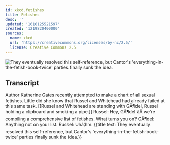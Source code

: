 ```yaml
---
id: xkcd.fetishes
title: Fetishes
desc: ''
updated: '1616125521597'
created: '1219820400000'
sources:
  name: xkcd
  url: 'https://creativecommons.org/licenses/by-nc/2.5/'
  license: Creative Commons 2.5
---
```

![They eventually resolved this self-reference, but Cantor's 'everything-in-the-fetish-book-twice' parties finally sunk the idea.](https://imgs.xkcd.com/comics/fetishes.png)

## Transcript
Author Katherine Gates recently attempted to make a chart of all sexual fetishes.
Little did she know that Russel and Whitehead had already failed at this same task.
[[Russel and Whitehead are standing with GÃ¶del, Russel holding a clipboard and smoking a pipe.]]
Russel: Hey, GÃ¶del âÂ we're compiling a comprehensive list of fetishes.  What turns you on?
GÃ¶del: Anything not on your list.
Russel: Uhâ¦hm.
{{title text: They eventually resolved this self-reference, but Cantor's 'everything-in-the-fetish-book-twice' parties finally sunk the idea.}}
